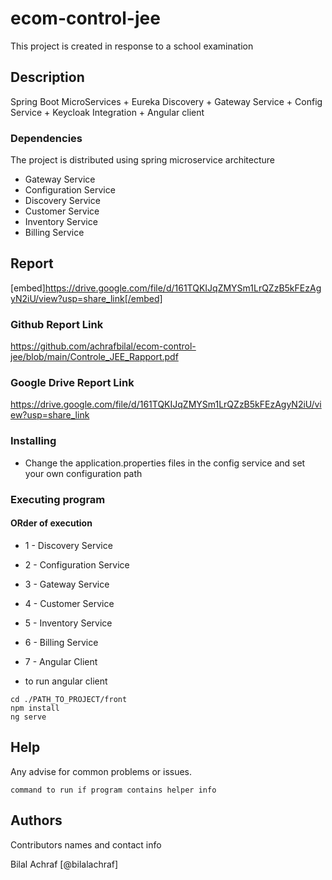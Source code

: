 # ecom-control-jee

This project is created in response to a school examination

## Description

Spring Boot MicroServices + Eureka Discovery + Gateway Service + Config Service + Keycloak Integration + Angular client


### Dependencies

The project is distributed using spring microservice architecture

- Gateway Service
- Configuration Service
- Discovery Service
- Customer Service
- Inventory Service
- Billing Service

## Report

[embed]https://drive.google.com/file/d/161TQKIJqZMYSm1LrQZzB5kFEzAgyN2iU/view?usp=share_link[/embed]

### Github Report Link

https://github.com/achrafbilal/ecom-control-jee/blob/main/Controle_JEE_Rapport.pdf

### Google Drive Report Link

https://drive.google.com/file/d/161TQKIJqZMYSm1LrQZzB5kFEzAgyN2iU/view?usp=share_link

### Installing

- Change the application.properties files in the config service and set your own configuration path

### Executing program

#### ORder of execution

- 1 - Discovery Service
- 2 - Configuration Service
- 3 - Gateway Service
- 4 - Customer Service
- 5 - Inventory Service
- 6 - Billing Service
- 7 - Angular Client

- to run angular client

```
cd ./PATH_TO_PROJECT/front
npm install
ng serve
```

## Help

Any advise for common problems or issues.

```
command to run if program contains helper info
```

## Authors

Contributors names and contact info

Bilal Achraf [@bilalachraf]

